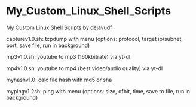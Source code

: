 # My_Custom_Linux_Shell_Scripts
My Custom Linux Shell Scripts by dejavudf

capturev1.0.sh: tcpdump with menu (options: protocol, target ip/subnet, port, save file, run in background)

mp3v1.0.sh: youtube to mp3 (160kbitrate) via yt-dl

mp4v1.0.sh: youtube to mp4 (best video/audio quality) via yt-dl

myhashv1.0: calc file hash with md5 or sha

mypingv1.2sh: ping with menu (options: size, dfbit, time, save to file, run in background)
